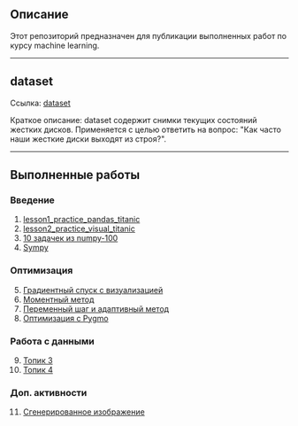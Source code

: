 ## Описание
Этот репозиторий предназначен для публикации выполненных работ по курсу machine learning.
____

## dataset
Ссылка: [dataset](https://www.kaggle.com/jackywangkaggle/hard-drive-data-and-stats)

Краткое описание: dataset содержит снимки текущих состояний жестких дисков. Применяется с целью ответить на вопрос:
"Как часто наши жесткие диски выходят из строя?".
____

## Выполненные работы

### Введение
1. [lesson1_practice_pandas_titanic](https://github.com/nikitvs/mlcourse.ai/blob/master/jupyter_russian/topic01_pandas_data_analysis/lesson1_practice_pandas_titanic.ipynb)
2. [lesson2_practice_visual_titanic](https://github.com/nikitvs/mlcourse.ai/blob/master/jupyter_russian/topic02_visual_analysis/lesson2_practice_visual_titanic.ipynb)
3. [10 задачек из numpy-100](https://github.com/nikitvs/numpy-100/blob/master/100_Numpy_exercises.ipynb)
4. [Sympy](https://github.com/nikitvs/ML/blob/main/ScipyLectures%20chapter%2017%20-%20Sympy.ipynb)

### Оптимизация
5. [Градиентный спуск с визуализацией](https://github.com/nikitvs/ML/blob/main/grad_descent_with_visual.ipynb)
6. [Моментный метод](https://github.com/nikitvs/ML/blob/main/moment_method.ipynb)
7. [Переменный шаг и адаптивный метод](https://github.com/nikitvs/ML/blob/main/learning_rate_change__adaptive_method.ipynb)
8. [Оптимизация с Pygmo](https://github.com/nikitvs/ML/blob/main/pygmo.ipynb)

### Работа с данными
9. [Топик 3](https://github.com/nikitvs/ML/tree/main/topics/topic3.ipynb)
10. [Топик 4](https://github.com/nikitvs/ML/tree/main/topics/topic4.ipynb)

### Доп. активности
11. [Сгенерированное изображение](https://github.com/nikitvs/ML/blob/main/image.jpg)